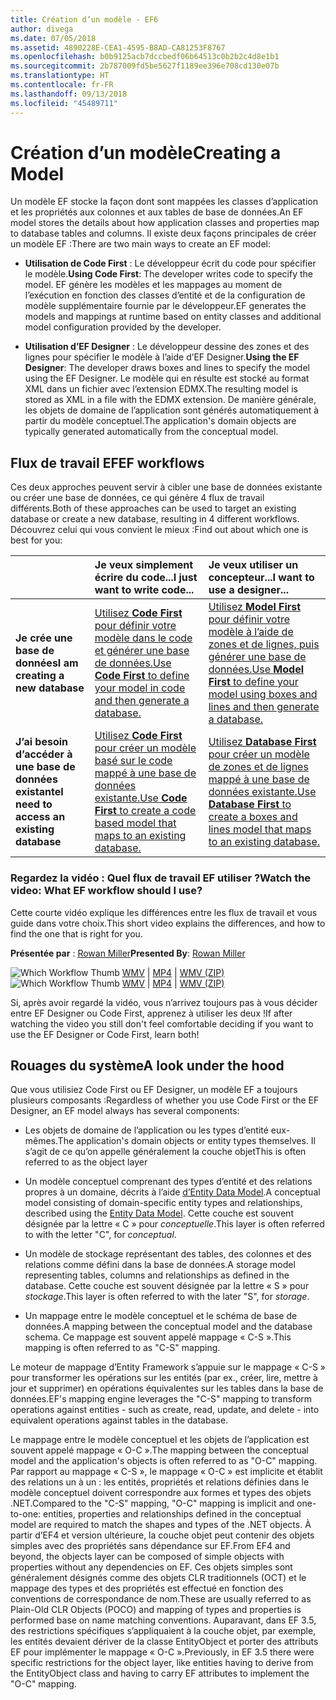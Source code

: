 ```yaml
---
title: Création d’un modèle - EF6
author: divega
ms.date: 07/05/2018
ms.assetid: 4890228E-CEA1-4595-B8AD-CA81253F8767
ms.openlocfilehash: b0b9125acb7dccbedf06b64513c0b2b2c4d8e1b1
ms.sourcegitcommit: 2b787009fd5be5627f1189ee396e708cd130e07b
ms.translationtype: HT
ms.contentlocale: fr-FR
ms.lasthandoff: 09/13/2018
ms.locfileid: "45489711"
---
```

# <a name="creating-a-model"></a><span data-ttu-id="6531e-102">Création d’un modèle</span><span class="sxs-lookup"><span data-stu-id="6531e-102">Creating a Model</span></span>

<span data-ttu-id="6531e-103">Un modèle EF stocke la façon dont sont mappées les classes d’application et les propriétés aux colonnes et aux tables de base de données.</span><span class="sxs-lookup"><span data-stu-id="6531e-103">An EF model stores the details about how application classes and properties map to database tables and columns.</span></span> <span data-ttu-id="6531e-104">Il existe deux façons principales de créer un modèle EF :</span><span class="sxs-lookup"><span data-stu-id="6531e-104">There are two main ways to create an EF model:</span></span>

- <span data-ttu-id="6531e-105">**Utilisation de Code First** : Le développeur écrit du code pour spécifier le modèle.</span><span class="sxs-lookup"><span data-stu-id="6531e-105">**Using Code First**: The developer writes code to specify the model.</span></span> <span data-ttu-id="6531e-106">EF génère les modèles et les mappages au moment de l’exécution en fonction des classes d’entité et de la configuration de modèle supplémentaire fournie par le développeur.</span><span class="sxs-lookup"><span data-stu-id="6531e-106">EF generates the models and mappings at runtime based on entity classes and additional model configuration provided by the developer.</span></span>

- <span data-ttu-id="6531e-107">**Utilisation d’EF Designer** : Le développeur dessine des zones et des lignes pour spécifier le modèle à l’aide d’EF Designer.</span><span class="sxs-lookup"><span data-stu-id="6531e-107">**Using the EF Designer**: The developer draws boxes and lines to specify the model using the EF Designer.</span></span> <span data-ttu-id="6531e-108">Le modèle qui en résulte est stocké au format XML dans un fichier avec l’extension EDMX.</span><span class="sxs-lookup"><span data-stu-id="6531e-108">The resulting model is stored as XML in a file with the EDMX extension.</span></span> <span data-ttu-id="6531e-109">De manière générale, les objets de domaine de l’application sont générés automatiquement à partir du modèle conceptuel.</span><span class="sxs-lookup"><span data-stu-id="6531e-109">The application's domain objects are typically generated automatically from the conceptual model.</span></span>

## <a name="ef-workflows"></a><span data-ttu-id="6531e-110">Flux de travail EF</span><span class="sxs-lookup"><span data-stu-id="6531e-110">EF workflows</span></span>

<span data-ttu-id="6531e-111">Ces deux approches peuvent servir à cibler une base de données existante ou créer une base de données, ce qui génère 4 flux de travail différents.</span><span class="sxs-lookup"><span data-stu-id="6531e-111">Both of these approaches can be used to target an existing database or create a new database, resulting in 4 different workflows.</span></span>
<span data-ttu-id="6531e-112">Découvrez celui qui vous convient le mieux :</span><span class="sxs-lookup"><span data-stu-id="6531e-112">Find out about which one is best for you:</span></span>  

|                                           | <span data-ttu-id="6531e-113">Je veux simplement écrire du code...</span><span class="sxs-lookup"><span data-stu-id="6531e-113">I just want to write code...</span></span>                                                                                                                   | <span data-ttu-id="6531e-114">Je veux utiliser un concepteur...</span><span class="sxs-lookup"><span data-stu-id="6531e-114">I want to use a designer...</span></span>                                                                                                                        |
|:------------------------------------------|:-----------------------------------------------------------------------------------------------------------------------------------------------|:---------------------------------------------------------------------------------------------------------------------------------------------------|
| <span data-ttu-id="6531e-115">**Je crée une base de données**</span><span class="sxs-lookup"><span data-stu-id="6531e-115">**I am creating a new database**</span></span>          | [<span data-ttu-id="6531e-116">Utilisez **Code First** pour définir votre modèle dans le code et générer une base de données.</span><span class="sxs-lookup"><span data-stu-id="6531e-116">Use **Code First** to define your model in code and then generate a database.</span></span>](~/ef6/modeling/code-first/workflows/new-database.md)           | [<span data-ttu-id="6531e-117">Utilisez **Model First** pour définir votre modèle à l’aide de zones et de lignes, puis générer une base de données.</span><span class="sxs-lookup"><span data-stu-id="6531e-117">Use **Model First** to define your model using boxes and lines and then generate a database.</span></span>](~/ef6/modeling/designer/workflows/model-first.md)   |
| <span data-ttu-id="6531e-118">**J’ai besoin d’accéder à une base de données existante**</span><span class="sxs-lookup"><span data-stu-id="6531e-118">**I need to access an existing database**</span></span> | [<span data-ttu-id="6531e-119">Utilisez **Code First** pour créer un modèle basé sur le code mappé à une base de données existante.</span><span class="sxs-lookup"><span data-stu-id="6531e-119">Use **Code First** to create a code based model that maps to an existing database.</span></span>](~/ef6/modeling/code-first/workflows/existing-database.md) | [<span data-ttu-id="6531e-120">Utilisez **Database First** pour créer un modèle de zones et de lignes mappé à une base de données existante.</span><span class="sxs-lookup"><span data-stu-id="6531e-120">Use **Database First** to create a boxes and lines model that maps to an existing database.</span></span>](~/ef6/modeling/designer/workflows/database-first.md) |

### <a name="watch-the-video-what-ef-workflow-should-i-use"></a><span data-ttu-id="6531e-121">Regardez la vidéo : Quel flux de travail EF utiliser ?</span><span class="sxs-lookup"><span data-stu-id="6531e-121">Watch the video: What EF workflow should I use?</span></span>

<span data-ttu-id="6531e-122">Cette courte vidéo explique les différences entre les flux de travail et vous guide dans votre choix.</span><span class="sxs-lookup"><span data-stu-id="6531e-122">This short video explains the differences, and how to find the one that is right for you.</span></span>

<span data-ttu-id="6531e-123">**Présentée par** : [Rowan Miller](http://romiller.com/)</span><span class="sxs-lookup"><span data-stu-id="6531e-123">**Presented By**: [Rowan Miller](http://romiller.com/)</span></span>

<span data-ttu-id="6531e-124">![Which Workflow Thumb](../media/whichworkflow-thumb.png) [WMV](http://download.microsoft.com/download/8/F/8/8F81F4CD-3678-4229-8D79-0C63FFA3C595/HDI_ITPro_Technet_winvideo_ChoseYourWorkflow.wmv) | [MP4](http://download.microsoft.com/download/8/F/8/8F81F4CD-3678-4229-8D79-0C63FFA3C595/HDI_ITPro_Technet_mp4video_ChoseYourWorkflow.m4v) | [WMV (ZIP)](http://download.microsoft.com/download/8/F/8/8F81F4CD-3678-4229-8D79-0C63FFA3C595/HDI_ITPro_Technet_winvideo_ChoseYourWorkflow.zip)</span><span class="sxs-lookup"><span data-stu-id="6531e-124">![Which Workflow Thumb](../media/whichworkflow-thumb.png) [WMV](http://download.microsoft.com/download/8/F/8/8F81F4CD-3678-4229-8D79-0C63FFA3C595/HDI_ITPro_Technet_winvideo_ChoseYourWorkflow.wmv) | [MP4](http://download.microsoft.com/download/8/F/8/8F81F4CD-3678-4229-8D79-0C63FFA3C595/HDI_ITPro_Technet_mp4video_ChoseYourWorkflow.m4v) | [WMV (ZIP)](http://download.microsoft.com/download/8/F/8/8F81F4CD-3678-4229-8D79-0C63FFA3C595/HDI_ITPro_Technet_winvideo_ChoseYourWorkflow.zip)</span></span>

<span data-ttu-id="6531e-125">Si, après avoir regardé la vidéo, vous n’arrivez toujours pas à vous décider entre EF Designer ou Code First, apprenez à utiliser les deux !</span><span class="sxs-lookup"><span data-stu-id="6531e-125">If after watching the video you still don't feel comfortable deciding if you want to use the EF Designer or Code First, learn both!</span></span>

## <a name="a-look-under-the-hood"></a><span data-ttu-id="6531e-126">Rouages du système</span><span class="sxs-lookup"><span data-stu-id="6531e-126">A look under the hood</span></span>

<span data-ttu-id="6531e-127">Que vous utilisiez Code First ou EF Designer, un modèle EF a toujours plusieurs composants :</span><span class="sxs-lookup"><span data-stu-id="6531e-127">Regardless of whether you use Code First or the EF Designer, an EF model always has several components:</span></span>

- <span data-ttu-id="6531e-128">Les objets de domaine de l’application ou les types d’entité eux-mêmes.</span><span class="sxs-lookup"><span data-stu-id="6531e-128">The application's domain objects or entity types themselves.</span></span> <span data-ttu-id="6531e-129">Il s’agit de ce qu’on appelle généralement la couche objet</span><span class="sxs-lookup"><span data-stu-id="6531e-129">This is often referred to as the object layer</span></span>

- <span data-ttu-id="6531e-130">Un modèle conceptuel comprenant des types d’entité et des relations propres à un domaine, décrits à l’aide [d’Entity Data Model](~/ef6/resources/glossary.md#entity-data-model).</span><span class="sxs-lookup"><span data-stu-id="6531e-130">A conceptual model consisting of domain-specific entity types and relationships, described using the [Entity Data Model](~/ef6/resources/glossary.md#entity-data-model).</span></span> <span data-ttu-id="6531e-131">Cette couche est souvent désignée par la lettre « C » pour _conceptuelle_.</span><span class="sxs-lookup"><span data-stu-id="6531e-131">This layer is often referred to with the letter "C", for _conceptual_.</span></span>

- <span data-ttu-id="6531e-132">Un modèle de stockage représentant des tables, des colonnes et des relations comme défini dans la base de données.</span><span class="sxs-lookup"><span data-stu-id="6531e-132">A storage model representing tables, columns and relationships as defined in the database.</span></span> <span data-ttu-id="6531e-133">Cette couche est souvent désignée par la lettre « S » pour _stockage_.</span><span class="sxs-lookup"><span data-stu-id="6531e-133">This layer is often referred to with the later "S", for _storage_.</span></span>  

- <span data-ttu-id="6531e-134">Un mappage entre le modèle conceptuel et le schéma de base de données.</span><span class="sxs-lookup"><span data-stu-id="6531e-134">A mapping between the conceptual model and the database schema.</span></span> <span data-ttu-id="6531e-135">Ce mappage est souvent appelé mappage « C-S ».</span><span class="sxs-lookup"><span data-stu-id="6531e-135">This mapping is often referred to as "C-S" mapping.</span></span>

<span data-ttu-id="6531e-136">Le moteur de mappage d’Entity Framework s’appuie sur le mappage « C-S » pour transformer les opérations sur les entités (par ex., créer, lire, mettre à jour et supprimer) en opérations équivalentes sur les tables dans la base de données.</span><span class="sxs-lookup"><span data-stu-id="6531e-136">EF's mapping engine leverages the "C-S" mapping to transform operations against entities - such as create, read, update, and delete - into equivalent operations against tables in the database.</span></span>

<span data-ttu-id="6531e-137">Le mappage entre le modèle conceptuel et les objets de l’application est souvent appelé mappage « O-C ».</span><span class="sxs-lookup"><span data-stu-id="6531e-137">The mapping between the conceptual model and the application's objects is often referred to as "O-C" mapping.</span></span> <span data-ttu-id="6531e-138">Par rapport au mappage « C-S », le mappage « O-C » est implicite et établit des relations un à un : les entités, propriétés et relations définies dans le modèle conceptuel doivent correspondre aux formes et types des objets .NET.</span><span class="sxs-lookup"><span data-stu-id="6531e-138">Compared to the "C-S" mapping, "O-C" mapping is implicit and one-to-one: entities, properties and relationships defined in the conceptual model are required to match the shapes and types of the .NET objects.</span></span> <span data-ttu-id="6531e-139">À partir d’EF4 et version ultérieure, la couche objet peut contenir des objets simples avec des propriétés sans dépendance sur EF.</span><span class="sxs-lookup"><span data-stu-id="6531e-139">From EF4 and beyond, the objects layer can be composed of simple objects with properties without any dependencies on EF.</span></span> <span data-ttu-id="6531e-140">Ces objets simples sont généralement désignés comme des objets CLR traditionnels (OCT) et le mappage des types et des propriétés est effectué en fonction des conventions de correspondance de nom.</span><span class="sxs-lookup"><span data-stu-id="6531e-140">These are usually referred to as Plain-Old CLR Objects (POCO) and mapping of types and properties is performed base on name matching conventions.</span></span> <span data-ttu-id="6531e-141">Auparavant, dans EF 3.5, des restrictions spécifiques s’appliquaient à la couche objet, par exemple, les entités devaient dériver de la classe EntityObject et porter des attributs EF pour implémenter le mappage « O-C ».</span><span class="sxs-lookup"><span data-stu-id="6531e-141">Previously, in EF 3.5 there were specific restrictions for the object layer, like entities having to derive from the EntityObject class and having to carry EF attributes to implement the "O-C" mapping.</span></span>
